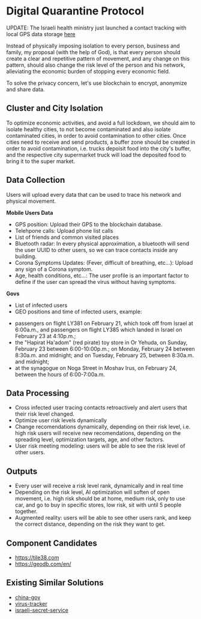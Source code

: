 Digital Quarantine Protocol
===========================

UPDATE: The Israeli health ministry just launched a contact tracking with local
GPS data storage [here](https://github.com/MohGovIL/hamagen-react-native)

Instead of physically imposing isolation to every person, business and family, my proposal (with the help of God), is that every person should create a clear and repetitive pattern of movement, and any change on this pattern, should also change the risk level of the person and his network, alleviating the economic burden of stopping every economic field.

To solve the privacy concern, let's use blockchain to encrypt, anonymize and share data.

## Cluster and City Isolation

To optimize economic activities, and avoid a full lockdown, we should aim to isolate healthy cities, to not become contaminated and also isolate contaminated cities, in order to avoid contamination to other cities. Once cities need to receive and send products, a buffer zone should be created in order to avoid contamination, i.e. trucks depoisit food into the city's buffer, and the respective city supermarket truck will load the deposited food to bring it to the super market.


## Data Collection

Users will upload every data that can be used to trace his network and physical
movement.



**Mobile Users Data**

* GPS position: Upload their GPS to the blockchain database.
* Telehpone calls: Upload phone list calls
* List of friends and common visited places
* Bluetooth radar: In every physical approximation, a bluetooth will send the user UUID to other users, so we can trace contacts inside any building.
* Corona Symptoms Updates: (Fever, difficult of breathing, etc...): Upload any sign of a Corona symptom.
* Age, health conditions, etc...: The user profile is an important factor to define if the user can spread the virus without having symptoms.

**Govs**

* List of infected users
* GEO positions and time of infected users, example:

- passengers on flight LY381 on February 21, which took off from Israel at 6:00a.m., and passengers on flight LY385 which landed in Israel on February 23 at 4:10p.m.;
- the "Hapirat Ha'adom" (red pirate) toy store in Or Yehuda, on Sunday, February 23 between 6:00-10:00p.m.; on Monday, February 24 between 8:30a.m. and midnight; and on Tuesday, February 25, between 8:30a.m. and midnight;
- at the synagogue on Noga Street in Moshav Irus, on February 24, between the hours of 6:00-7:00a.m.



## Data Processing

* Cross infected user tracing contacts retroactively and alert users that their
    risk level changed.
* Optimize user risk levels dynamically
* Change recomendations dynamically, depending on their risk level, i.e. high
    risk users will receive new recomendations, depending on the spreading
    level, optimization targets, age, and other factors.
* User risk meeting modeling: users will be able to see the risk level of other
    users.



## Outputs

* Every user will receive a risk level rank, dynamically and in real time
* Depending on the risk level, AI optimization will soften of open movement,
    i.e. high risk should be at home, medium risk, only to use car, and go to
    buy in specific stores, low risk, sit with until 5 people together.
* Augmented reality: users will be able to see other users rank, and keep the
    correct distance, depending on the risk they want to get.



## Component Candidates

* https://tile38.com
* https://geodb.com/en/



## Existing Similar Solutions

* [china-gov](https://www.businessinsider.com/wuhan-coronavirus-app-where-is-how-dangerous-number-infections-2020-1#the-app-also-lets-you-look-at-a-map-of-deaths-from-the-coronavirus-4)
* [virus-tracker](https://www.jpost.com/Israel-News/New-Israeli-app-to-notify-users-of-potential-coronavirus-exposure-620991)
* [israeli-secret-service](https://latamisrael.com/el-servicio-de-seguridad-de-israel-shabak-utiliza-tecnologia-anti-terrorista-para-combatir-el-coronavirus/)
